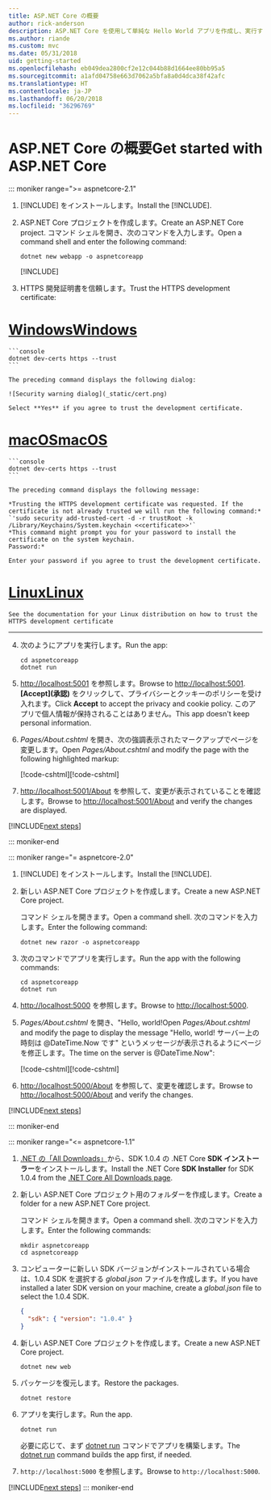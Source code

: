 ```yaml
---
title: ASP.NET Core の概要
author: rick-anderson
description: ASP.NET Core を使用して単純な Hello World アプリを作成し、実行する簡単なチュートリアルです。
ms.author: riande
ms.custom: mvc
ms.date: 05/31/2018
uid: getting-started
ms.openlocfilehash: eb049dea2800cf2e12c044b88d1664ee80bb95a5
ms.sourcegitcommit: a1afd04758e663d7062a5bfa8a0d4dca38f42afc
ms.translationtype: HT
ms.contentlocale: ja-JP
ms.lasthandoff: 06/20/2018
ms.locfileid: "36296769"
---
```

# <a name="get-started-with-aspnet-core"></a><span data-ttu-id="b0f48-103">ASP.NET Core の概要</span><span class="sxs-lookup"><span data-stu-id="b0f48-103">Get started with ASP.NET Core</span></span>

::: moniker range=">= aspnetcore-2.1"

1. <span data-ttu-id="b0f48-104">[!INCLUDE[](~/includes/2.1-SDK.md)] をインストールします。</span><span class="sxs-lookup"><span data-stu-id="b0f48-104">Install the [!INCLUDE[](~/includes/2.1-SDK.md)].</span></span>

2. <span data-ttu-id="b0f48-105">ASP.NET Core プロジェクトを作成します。</span><span class="sxs-lookup"><span data-stu-id="b0f48-105">Create an ASP.NET Core project.</span></span> <span data-ttu-id="b0f48-106">コマンド シェルを開き、次のコマンドを入力します。</span><span class="sxs-lookup"><span data-stu-id="b0f48-106">Open a command shell and enter the following command:</span></span>

    ```console
    dotnet new webapp -o aspnetcoreapp
    ```

    [!INCLUDE[](~/includes/webapp-alias-notice.md)]

3. <span data-ttu-id="b0f48-108">HTTPS 開発証明書を信頼します。</span><span class="sxs-lookup"><span data-stu-id="b0f48-108">Trust the HTTPS development certificate:</span></span>

# <a name="windowstabwindows"></a>[<span data-ttu-id="b0f48-109">Windows</span><span class="sxs-lookup"><span data-stu-id="b0f48-109">Windows</span></span>](#tab/windows)

    ```console
    dotnet dev-certs https --trust
    ```

    The preceding command displays the following dialog:

    ![Security warning dialog](_static/cert.png)

    Select **Yes** if you agree to trust the development certificate.

# <a name="macostabmacos"></a>[<span data-ttu-id="b0f48-110">macOS</span><span class="sxs-lookup"><span data-stu-id="b0f48-110">macOS</span></span>](#tab/macos)

    ```console
    dotnet dev-certs https --trust
    ```

    The preceding command displays the following message:

    *Trusting the HTTPS development certificate was requested. If the certificate is not already trusted we will run the following command:*
    `'sudo security add-trusted-cert -d -r trustRoot -k /Library/Keychains/System.keychain <<certificate>>'`
    *This command might prompt you for your password to install the certificate on the system keychain.
    Password:*

    Enter your password if you agree to trust the development certificate.

# <a name="linuxtablinux"></a>[<span data-ttu-id="b0f48-111">Linux</span><span class="sxs-lookup"><span data-stu-id="b0f48-111">Linux</span></span>](#tab/linux)

    See the documentation for your Linux distribution on how to trust the HTTPS development certificate
---

4. <span data-ttu-id="b0f48-112">次のようにアプリを実行します。</span><span class="sxs-lookup"><span data-stu-id="b0f48-112">Run the app:</span></span>

    ```console
    cd aspnetcoreapp
    dotnet run
    ```

5. <span data-ttu-id="b0f48-113">[http://localhost:5001](http://localhost:5001) を参照します。</span><span class="sxs-lookup"><span data-stu-id="b0f48-113">Browse to [http://localhost:5001](http://localhost:5001).</span></span>  <span data-ttu-id="b0f48-114">**[Accept]\(承認\)** をクリックして、プライバシーとクッキーのポリシーを受け入れます。</span><span class="sxs-lookup"><span data-stu-id="b0f48-114">Click **Accept** to accept the privacy and cookie policy.</span></span> <span data-ttu-id="b0f48-115">このアプリで個人情報が保持されることはありません。</span><span class="sxs-lookup"><span data-stu-id="b0f48-115">This app doesn't keep personal information.</span></span>

6. <span data-ttu-id="b0f48-116">*Pages/About.cshtml* を開き、次の強調表示されたマークアップでページを変更します。</span><span class="sxs-lookup"><span data-stu-id="b0f48-116">Open *Pages/About.cshtml* and modify the page with the following highlighted markup:</span></span>

    <span data-ttu-id="b0f48-117">[!code-cshtml[](sample/getting-started/about.cshtml?highlight=9)]</span><span class="sxs-lookup"><span data-stu-id="b0f48-117">[!code-cshtml[](sample/getting-started/about.cshtml?highlight=9)]</span></span>

7. <span data-ttu-id="b0f48-118">[http://localhost:5001/About](http://localhost:5001/About) を参照して、変更が表示されていることを確認します。</span><span class="sxs-lookup"><span data-stu-id="b0f48-118">Browse to [http://localhost:5001/About](http://localhost:5001/About) and verify the changes are displayed.</span></span>

[!INCLUDE[next steps](~/includes/getting-started/next-steps.md)]

::: moniker-end

::: moniker range="= aspnetcore-2.0"

1. <span data-ttu-id="b0f48-119">[!INCLUDE[](~/includes/net-core-sdk-download-link.md)] をインストールします。</span><span class="sxs-lookup"><span data-stu-id="b0f48-119">Install the [!INCLUDE[](~/includes/net-core-sdk-download-link.md)].</span></span>

2. <span data-ttu-id="b0f48-120">新しい ASP.NET Core プロジェクトを作成します。</span><span class="sxs-lookup"><span data-stu-id="b0f48-120">Create a new ASP.NET Core project.</span></span>

   <span data-ttu-id="b0f48-121">コマンド シェルを開きます。</span><span class="sxs-lookup"><span data-stu-id="b0f48-121">Open a command shell.</span></span> <span data-ttu-id="b0f48-122">次のコマンドを入力します。</span><span class="sxs-lookup"><span data-stu-id="b0f48-122">Enter the following command:</span></span>

    ```console
    dotnet new razor -o aspnetcoreapp
    ```

3. <span data-ttu-id="b0f48-123">次のコマンドでアプリを実行します。</span><span class="sxs-lookup"><span data-stu-id="b0f48-123">Run the app with the following commands:</span></span>

    ```console
    cd aspnetcoreapp
    dotnet run
    ```

4. <span data-ttu-id="b0f48-124">[http://localhost:5000](http://localhost:5000) を参照します。</span><span class="sxs-lookup"><span data-stu-id="b0f48-124">Browse to [http://localhost:5000](http://localhost:5000).</span></span>

5. <span data-ttu-id="b0f48-125">*Pages/About.cshtml* を開き、"Hello, world!</span><span class="sxs-lookup"><span data-stu-id="b0f48-125">Open *Pages/About.cshtml* and modify the page to display the message "Hello, world!</span></span> <span data-ttu-id="b0f48-126">サーバー上の時刻は @DateTime.Now です" というメッセージが表示されるようにページを修正します。</span><span class="sxs-lookup"><span data-stu-id="b0f48-126">The time on the server is @DateTime.Now":</span></span>

    <span data-ttu-id="b0f48-127">[!code-cshtml[](sample/getting-started/about.cshtml?highlight=9&range=1-9)]</span><span class="sxs-lookup"><span data-stu-id="b0f48-127">[!code-cshtml[](sample/getting-started/about.cshtml?highlight=9&range=1-9)]</span></span>

6. <span data-ttu-id="b0f48-128">[http://localhost:5000/About](http://localhost:5000/About) を参照して、変更を確認します。</span><span class="sxs-lookup"><span data-stu-id="b0f48-128">Browse to [http://localhost:5000/About](http://localhost:5000/About) and verify the changes.</span></span>

[!INCLUDE[next steps](~/includes/getting-started/next-steps.md)]

::: moniker-end

::: moniker range="<= aspnetcore-1.1"

1. <span data-ttu-id="b0f48-129">[.NET の「All Downloads」](https://www.microsoft.com/net/download/all)から、SDK 1.0.4 の .NET Core **SDK インストーラー**をインストールします。</span><span class="sxs-lookup"><span data-stu-id="b0f48-129">Install the .NET Core **SDK Installer** for SDK 1.0.4 from the [.NET Core All Downloads page](https://www.microsoft.com/net/download/all).</span></span>

2. <span data-ttu-id="b0f48-130">新しい ASP.NET Core プロジェクト用のフォルダーを作成します。</span><span class="sxs-lookup"><span data-stu-id="b0f48-130">Create a folder for a new ASP.NET Core project.</span></span>

   <span data-ttu-id="b0f48-131">コマンド シェルを開きます。</span><span class="sxs-lookup"><span data-stu-id="b0f48-131">Open a command shell.</span></span> <span data-ttu-id="b0f48-132">次のコマンドを入力します。</span><span class="sxs-lookup"><span data-stu-id="b0f48-132">Enter the following commands:</span></span>

   ```console
   mkdir aspnetcoreapp
   cd aspnetcoreapp
   ```

3. <span data-ttu-id="b0f48-133">コンピューターに新しい SDK バージョンがインストールされている場合は、1.0.4 SDK を選択する *global.json* ファイルを作成します。</span><span class="sxs-lookup"><span data-stu-id="b0f48-133">If you have installed a later SDK version on your machine, create a *global.json* file to select the 1.0.4 SDK.</span></span>

   ```json
   {
     "sdk": { "version": "1.0.4" }
   }
   ```

4. <span data-ttu-id="b0f48-134">新しい ASP.NET Core プロジェクトを作成します。</span><span class="sxs-lookup"><span data-stu-id="b0f48-134">Create a new ASP.NET Core project.</span></span>

   ```console
   dotnet new web
   ```

5. <span data-ttu-id="b0f48-135">パッケージを復元します。</span><span class="sxs-lookup"><span data-stu-id="b0f48-135">Restore the packages.</span></span>

    ```console
    dotnet restore
    ```

6. <span data-ttu-id="b0f48-136">アプリを実行します。</span><span class="sxs-lookup"><span data-stu-id="b0f48-136">Run the app.</span></span>

   ```console
   dotnet run
   ```

   <span data-ttu-id="b0f48-137">必要に応じて、まず [dotnet run](/dotnet/core/tools/dotnet-run) コマンドでアプリを構築します。</span><span class="sxs-lookup"><span data-stu-id="b0f48-137">The [dotnet run](/dotnet/core/tools/dotnet-run) command builds the app first, if needed.</span></span>

7. <span data-ttu-id="b0f48-138">`http://localhost:5000` を参照します。</span><span class="sxs-lookup"><span data-stu-id="b0f48-138">Browse to `http://localhost:5000`.</span></span>

[!INCLUDE[next steps](~/includes/getting-started/next-steps.md)]
::: moniker-end
